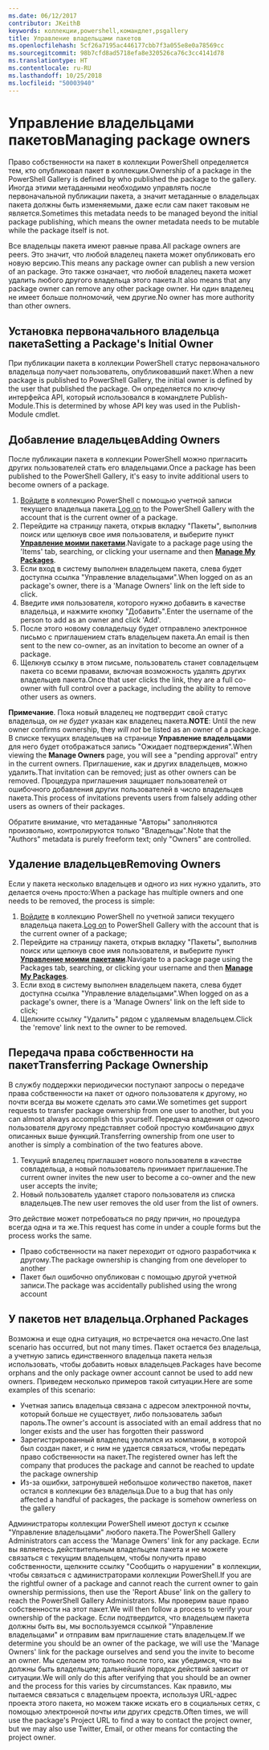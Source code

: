 ```yaml
---
ms.date: 06/12/2017
contributor: JKeithB
keywords: коллекции,powershell,командлет,psgallery
title: Управление владельцами пакетов
ms.openlocfilehash: 5cf26a7195ac446177cbb7f3a055e8e0a78569cc
ms.sourcegitcommit: 98b7cfd8ad5718efa8e320526ca76c3cc4141d78
ms.translationtype: HT
ms.contentlocale: ru-RU
ms.lasthandoff: 10/25/2018
ms.locfileid: "50003940"
---
```

# <a name="managing-package-owners"></a><span data-ttu-id="3d462-103">Управление владельцами пакетов</span><span class="sxs-lookup"><span data-stu-id="3d462-103">Managing package owners</span></span>

<span data-ttu-id="3d462-104">Право собственности на пакет в коллекции PowerShell определяется тем, кто опубликовал пакет в коллекции.</span><span class="sxs-lookup"><span data-stu-id="3d462-104">Ownership of a package in the PowerShell Gallery is defined by who published the package to the gallery.</span></span>
<span data-ttu-id="3d462-105">Иногда этими метаданными необходимо управлять после первоначальной публикации пакета, а значит метаданные о владельцах пакета должны быть изменяемыми, даже если сам пакет таковым не является.</span><span class="sxs-lookup"><span data-stu-id="3d462-105">Sometimes this metadata needs to be managed beyond the initial package publishing, which means the owner metadata needs to be mutable while the package itself is not.</span></span>

<span data-ttu-id="3d462-106">Все владельцы пакета имеют равные права.</span><span class="sxs-lookup"><span data-stu-id="3d462-106">All package owners are peers.</span></span>
<span data-ttu-id="3d462-107">Это значит, что любой владелец пакета может опубликовать его новую версию.</span><span class="sxs-lookup"><span data-stu-id="3d462-107">This means any package owner can publish a new version of an package.</span></span> <span data-ttu-id="3d462-108">Это также означает, что любой владелец пакета может удалить любого другого владельца этого пакета.</span><span class="sxs-lookup"><span data-stu-id="3d462-108">It also means that any package owner can remove any other package owner.</span></span>
<span data-ttu-id="3d462-109">Ни один владелец не имеет больше полномочий, чем другие.</span><span class="sxs-lookup"><span data-stu-id="3d462-109">No owner has more authority than other owners.</span></span>

## <a name="setting-a-packages-initial-owner"></a><span data-ttu-id="3d462-110">Установка первоначального владельца пакета</span><span class="sxs-lookup"><span data-stu-id="3d462-110">Setting a Package's Initial Owner</span></span>

<span data-ttu-id="3d462-111">При публикации пакета в коллекции PowerShell статус первоначального владельца получает пользователь, опубликовавший пакет.</span><span class="sxs-lookup"><span data-stu-id="3d462-111">When a new package is published to PowerShell Gallery, the initial owner is defined by the user that published the package.</span></span> <span data-ttu-id="3d462-112">Он определяется по ключу интерфейса API, который использовался в командлете Publish-Module.</span><span class="sxs-lookup"><span data-stu-id="3d462-112">This is determined by whose API key was used in the Publish-Module cmdlet.</span></span>

## <a name="adding-owners"></a><span data-ttu-id="3d462-113">Добавление владельцев</span><span class="sxs-lookup"><span data-stu-id="3d462-113">Adding Owners</span></span>

<span data-ttu-id="3d462-114">После публикации пакета в коллекции PowerShell можно пригласить других пользователей стать его владельцами.</span><span class="sxs-lookup"><span data-stu-id="3d462-114">Once a package has been published to the PowerShell Gallery, it's easy to invite additional users to become owners of a package.</span></span>

1. <span data-ttu-id="3d462-115">[Войдите](https://powershellgallery.com/users/account/LogOn) в коллекцию PowerShell с помощью учетной записи текущего владельца пакета.</span><span class="sxs-lookup"><span data-stu-id="3d462-115">[Log on](https://powershellgallery.com/users/account/LogOn) to the PowerShell Gallery with the account that is the current owner of a package.</span></span>
2. <span data-ttu-id="3d462-116">Перейдите на страницу пакета, открыв вкладку "Пакеты", выполнив поиск или щелкнув свое имя пользователя, и выберите пункт [**Управление моими пакетами**](https://www.powershellgallery.com/account/Packages).</span><span class="sxs-lookup"><span data-stu-id="3d462-116">Navigate to a package page using the 'Items' tab, searching, or clicking your username and then [**Manage My Packages**](https://www.powershellgallery.com/account/Packages).</span></span>
3. <span data-ttu-id="3d462-117">Если вход в систему выполнен владельцем пакета, слева будет доступна ссылка "Управление владельцами".</span><span class="sxs-lookup"><span data-stu-id="3d462-117">When logged on as an package's owner, there is a 'Manage Owners' link on the left side to click.</span></span>
4. <span data-ttu-id="3d462-118">Введите имя пользователя, которого нужно добавить в качестве владельца, и нажмите кнопку "Добавить".</span><span class="sxs-lookup"><span data-stu-id="3d462-118">Enter the username of the person to add as an owner and click 'Add'.</span></span>
5. <span data-ttu-id="3d462-119">После этого новому совладельцу будет отправлено электронное письмо с приглашением стать владельцем пакета.</span><span class="sxs-lookup"><span data-stu-id="3d462-119">An email is then sent to the new co-owner, as an invitation to become an owner of a package.</span></span>
6. <span data-ttu-id="3d462-120">Щелкнув ссылку в этом письме, пользователь станет совладельцем пакета со всеми правами, включая возможность удалять других владельцев пакета.</span><span class="sxs-lookup"><span data-stu-id="3d462-120">Once that user clicks the link, they are a full co-owner with full control over a package, including the ability to remove other users as owners.</span></span>

<span data-ttu-id="3d462-121">**Примечание**. Пока новый владелец не подтвердит свой статус владельца, он *не будет* указан как владелец пакета.</span><span class="sxs-lookup"><span data-stu-id="3d462-121">**NOTE**: Until the new owner confirms ownership, they *will not* be listed as an owner of a package.</span></span>
<span data-ttu-id="3d462-122">В списке текущих владельцев на странице **Управление владельцами** для него будет отображаться запись "Ожидает подтверждения".</span><span class="sxs-lookup"><span data-stu-id="3d462-122">When viewing the **Manage Owners** page, you will see a "pending approval" entry in the current owners.</span></span>
<span data-ttu-id="3d462-123">Приглашение, как и других владельцев, можно удалить.</span><span class="sxs-lookup"><span data-stu-id="3d462-123">That invitation can be removed; just as other owners can be removed.</span></span>
<span data-ttu-id="3d462-124">Процедура приглашения защищает пользователей от ошибочного добавления других пользователей в число владельцев пакета.</span><span class="sxs-lookup"><span data-stu-id="3d462-124">This process of invitations prevents users from falsely adding other users as owners of their packages.</span></span>

<span data-ttu-id="3d462-125">Обратите внимание, что метаданные "Авторы" заполняются произвольно, контролируются только "Владельцы".</span><span class="sxs-lookup"><span data-stu-id="3d462-125">Note that the "Authors" metadata is purely freeform text; only "Owners" are controlled.</span></span>


## <a name="removing-owners"></a><span data-ttu-id="3d462-126">Удаление владельцев</span><span class="sxs-lookup"><span data-stu-id="3d462-126">Removing Owners</span></span>

<span data-ttu-id="3d462-127">Если у пакета несколько владельцев и одного из них нужно удалить, это делается очень просто:</span><span class="sxs-lookup"><span data-stu-id="3d462-127">When a package has multiple owners and one needs to be removed, the process is simple:</span></span>

1. <span data-ttu-id="3d462-128">[Войдите](https://powershellgallery.com/users/account/LogOn) в коллекцию PowerShell по учетной записи текущего владельца пакета.</span><span class="sxs-lookup"><span data-stu-id="3d462-128">[Log on](https://powershellgallery.com/users/account/LogOn) to PowerShell Gallery with the account that is the current owner of a package;</span></span>
2. <span data-ttu-id="3d462-129">Перейдите на страницу пакета, открыв вкладку "Пакеты", выполнив поиск или щелкнув свое имя пользователя, и выберите пункт [**Управление моими пакетами**](https://www.powershellgallery.com/account/Packages).</span><span class="sxs-lookup"><span data-stu-id="3d462-129">Navigate to a package page using the Packages tab, searching, or clicking your username and then [**Manage My Packages**](https://www.powershellgallery.com/account/Packages).</span></span>
3. <span data-ttu-id="3d462-130">Если вход в систему выполнен владельцем пакета, слева будет доступна ссылка "Управление владельцами".</span><span class="sxs-lookup"><span data-stu-id="3d462-130">When logged on as a package's owner, there is a 'Manage Owners' link on the left side to click;</span></span>
4. <span data-ttu-id="3d462-131">Щелкните ссылку "Удалить" рядом с удаляемым владельцем.</span><span class="sxs-lookup"><span data-stu-id="3d462-131">Click the 'remove' link next to the owner to be removed.</span></span>



## <a name="transferring-package-ownership"></a><span data-ttu-id="3d462-132">Передача права собственности на пакет</span><span class="sxs-lookup"><span data-stu-id="3d462-132">Transferring Package Ownership</span></span>

<span data-ttu-id="3d462-133">В службу поддержки периодически поступают запросы о передаче права собственности на пакет от одного пользователя к другому, но почти всегда вы можете сделать это сами.</span><span class="sxs-lookup"><span data-stu-id="3d462-133">We sometimes get support requests to transfer package ownership from one user to another, but you can almost always accomplish this yourself.</span></span>
<span data-ttu-id="3d462-134">Передача владения от одного пользователя другому представляет собой простую комбинацию двух описанных выше функций.</span><span class="sxs-lookup"><span data-stu-id="3d462-134">Transferring ownership from one user to another is simply a combination of the two features above.</span></span>

1. <span data-ttu-id="3d462-135">Текущий владелец приглашает нового пользователя в качестве совладельца, а новый пользователь принимает приглашение.</span><span class="sxs-lookup"><span data-stu-id="3d462-135">The current owner invites the new user to become a co-owner and the new user accepts the invite;</span></span>
2. <span data-ttu-id="3d462-136">Новый пользователь удаляет старого пользователя из списка владельцев.</span><span class="sxs-lookup"><span data-stu-id="3d462-136">The new user removes the old user from the list of owners.</span></span>

<span data-ttu-id="3d462-137">Это действие может потребоваться по ряду причин, но процедура всегда одна и та же.</span><span class="sxs-lookup"><span data-stu-id="3d462-137">This request has come in under a couple forms but the process works the same.</span></span>

- <span data-ttu-id="3d462-138">Право собственности на пакет переходит от одного разработчика к другому.</span><span class="sxs-lookup"><span data-stu-id="3d462-138">The package ownership is changing from one developer to another</span></span>
- <span data-ttu-id="3d462-139">Пакет был ошибочно опубликован с помощью другой учетной записи.</span><span class="sxs-lookup"><span data-stu-id="3d462-139">The package was accidentally published using the wrong account</span></span>


## <a name="orphaned-packages"></a><span data-ttu-id="3d462-140">У пакетов нет владельца.</span><span class="sxs-lookup"><span data-stu-id="3d462-140">Orphaned Packages</span></span>

<span data-ttu-id="3d462-141">Возможна и еще одна ситуация, но встречается она нечасто.</span><span class="sxs-lookup"><span data-stu-id="3d462-141">One last scenario has occurred, but not many times.</span></span>
<span data-ttu-id="3d462-142">Пакет остается без владельца, а учетную запись единственного владельца пакета нельзя использовать, чтобы добавить новых владельцев.</span><span class="sxs-lookup"><span data-stu-id="3d462-142">Packages have become orphans and the only package owner account cannot be used to add new owners.</span></span>
<span data-ttu-id="3d462-143">Приведем несколько примеров такой ситуации.</span><span class="sxs-lookup"><span data-stu-id="3d462-143">Here are some examples of this scenario:</span></span>

- <span data-ttu-id="3d462-144">Учетная запись владельца связана с адресом электронной почты, который больше не существует, либо пользователь забыл пароль.</span><span class="sxs-lookup"><span data-stu-id="3d462-144">The owner's account is associated with an email address that no longer exists and the user has forgotten their password</span></span>
- <span data-ttu-id="3d462-145">Зарегистрированный владелец уволился из компании, в которой был создан пакет, и с ним не удается связаться, чтобы передать право собственности на пакет.</span><span class="sxs-lookup"><span data-stu-id="3d462-145">The registered owner has left the company that produces the package and cannot be reached to update the package ownership</span></span>
- <span data-ttu-id="3d462-146">Из-за ошибки, затронувшей небольшое количество пакетов, пакет остался в коллекции без владельца.</span><span class="sxs-lookup"><span data-stu-id="3d462-146">Due to a bug that has only affected a handful of packages, the package is somehow ownerless on the gallery</span></span>

<span data-ttu-id="3d462-147">Администраторы коллекции PowerShell имеют доступ к ссылке "Управление владельцами" любого пакета.</span><span class="sxs-lookup"><span data-stu-id="3d462-147">The PowerShell Gallery Administrators can access the 'Manage Owners' link for any package.</span></span>
<span data-ttu-id="3d462-148">Если вы являетесь действительным владельцем пакета и не можете связаться с текущим владельцем, чтобы получить право собственности, щелкните ссылку "Сообщить о нарушении" в коллекции, чтобы связаться с администраторами коллекции PowerShell.</span><span class="sxs-lookup"><span data-stu-id="3d462-148">If you are the rightful owner of a package and cannot reach the current owner to gain ownership permissions, then use the 'Report Abuse' link on the gallery to reach the PowerShell Gallery Administrators.</span></span>
<span data-ttu-id="3d462-149">Мы проверим ваше право собственности на этот пакет.</span><span class="sxs-lookup"><span data-stu-id="3d462-149">We will then follow a process to verify your ownership of the package.</span></span>
<span data-ttu-id="3d462-150">Если подтвердится, что владельцем пакета должны быть вы, мы воспользуемся ссылкой "Управление владельцами" и отправим вам приглашение стать владельцем.</span><span class="sxs-lookup"><span data-stu-id="3d462-150">If we determine you should be an owner of the package, we will use the 'Manage Owners' link for the package ourselves and send you the invite to become an owner.</span></span>
<span data-ttu-id="3d462-151">Мы сделаем это только после того, как убедимся, что вы должны быть владельцем; дальнейший порядок действий зависит от ситуации.</span><span class="sxs-lookup"><span data-stu-id="3d462-151">We will only do this after verifying that you should be an owner and the process for this varies by circumstances.</span></span>
<span data-ttu-id="3d462-152">Как правило, мы пытаемся связаться с владельцем проекта, используя URL-адрес проекта этого пакета, но можем также искать его в социальных сетях, с помощью электронной почты или других средств.</span><span class="sxs-lookup"><span data-stu-id="3d462-152">Often times, we will use the package's Project URL to find a way to contact the project owner, but we may also use Twitter, Email, or other means for contacting the project owner.</span></span>
